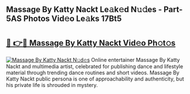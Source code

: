 ## Massage By Katty Nackt Le𝚊k𝚎d N𝚞𝚍es - Part-5AS Photos Vid𝚎o Le𝚊ks 17Bt5

# <h2><a href="http://fb7dzv.evod.top/?m=Massage+By+Katty+Nackt">🔗 👉🔴 Massage By Katty Nackt Vid𝚎o Ph𝚘t𝚘s</a></h2>

[![Massage By Katty Nackt N𝚞d𝚎s](https://i.imgur.com/8V9OHl7.gif)](http://fb7dzv.evod.top/?m=Massage+By+Katty+Nackt)
Online entertainer Massage By Katty Nackt and multimedia artist, celebrated for publishing dance and lifestyle material through trending dance routines and short videos. Massage By Katty Nackt public persona is one of approachability and authenticity, but his private life is shrouded in mystery. 
